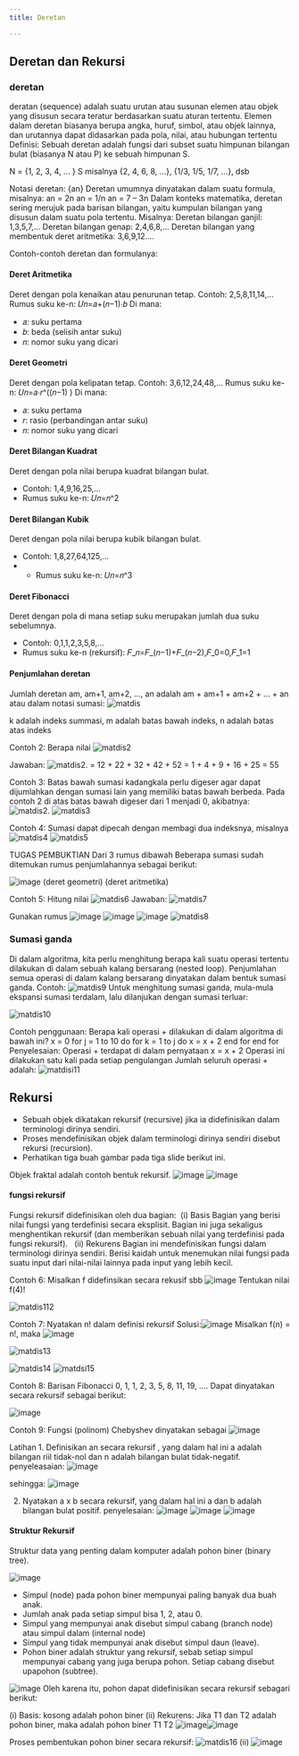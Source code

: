 ```yaml
---
title: Deretan

---
```


## Deretan dan Rekursi

### deretan
deratan (sequence) adalah suatu urutan atau susunan elemen atau objek yang disusun secara teratur berdasarkan suatu aturan tertentu. Elemen dalam deretan biasanya berupa angka, huruf, simbol, atau objek lainnya, dan urutannya dapat didasarkan pada pola, nilai, atau hubungan tertentu
Definisi: Sebuah deretan adalah fungsi dari subset suatu himpunan bilangan bulat (biasanya N atau P) ke sebuah himpunan S.

   N = {1, 2, 3, 4, … }
   S misalnya {2, 4, 6, 8, …},   {1/3, 1/5, 1/7, …},  dsb

Notasi deretan: {an}
Deretan umumnya dinyatakan dalam suatu formula, misalnya:
	an = 2n
	an = 1/n
	an = 7 – 3n
Dalam konteks matematika, deretan sering merujuk pada barisan bilangan, yaitu kumpulan bilangan yang disusun dalam suatu pola tertentu.
 Misalnya:
Deretan bilangan ganjil: 1,3,5,7,…
Deretan bilangan genap: 2,4,6,8,…
Deretan bilangan yang membentuk deret aritmetika: 3,6,9,12....

Contoh-contoh deretan dan formulanya:

#### Deret Aritmetika
Deret dengan pola kenaikan atau penurunan tetap.
Contoh: 2,5,8,11,14,…
Rumus suku ke-n: 𝑈𝑛=𝑎+(𝑛−1)⋅𝑏 
Di mana:
- 𝑎: suku pertama 
- 𝑏: beda (selisih antar suku)
- 𝑛: nomor suku yang dicari

#### Deret Geometri
Deret dengan pola kelipatan tetap.
Contoh: 3,6,12,24,48,…
Rumus suku ke-n: 𝑈𝑛=𝑎⋅𝑟^((𝑛−1) )
Di mana:
- 𝑎: suku pertama 
- 𝑟: rasio (perbandingan antar suku)
- 𝑛: nomor suku yang dicari

#### Deret Bilangan Kuadrat
Deret dengan pola nilai berupa kuadrat bilangan bulat.
- Contoh: 1,4,9,16,25,…
- Rumus suku ke-n: 𝑈𝑛=𝑛^2

#### Deret Bilangan Kubik
Deret dengan pola nilai berupa kubik bilangan bulat.
- Contoh: 1,8,27,64,125,…
- - Rumus suku ke-n: 𝑈𝑛=𝑛^3

#### Deret Fibonacci
Deret dengan pola di mana setiap suku merupakan jumlah dua suku sebelumnya.
- Contoh: 0,1,1,2,3,5,8,…
- Rumus suku ke-n (rekursif): 𝐹_𝑛=𝐹_(𝑛−1)+𝐹_(𝑛−2),𝐹_0=0,𝐹_1=1

#### Penjumlahan deretan 
Jumlah deretan 
	am, am+1, am+2, …, an
  adalah
	 am + am+1 + am+2 + … + an
  atau dalam notasi sumasi:
	![matdis](https://hackmd.io/_uploads/Byw5EflQJe.jpg)
    
k adalah indeks summasi, 
m adalah batas bawah indeks,
n adalah batas atas indeks


Contoh 2: Berapa nilai ![matdis2](https://hackmd.io/_uploads/S12PHGxXJx.jpg)

Jawaban: 
	![matdis2.](https://hackmd.io/_uploads/HkVgLGl7kl.jpg)
= 12 + 22 + 32 + 42 + 52 = 1 + 4 + 9 + 16 + 25 = 55

Contoh 3: Batas bawah sumasi kadangkala perlu digeser agar dapat dijumlahkan dengan sumasi lain yang memiliki batas bawah berbeda. Pada contoh 2 di atas batas bawah digeser dari 1 menjadi 0, akibatnya:
	 ![matdis2.](https://hackmd.io/_uploads/rJbFIfe7Jg.jpg) ![matdis3](https://hackmd.io/_uploads/rJ0gvfeX1l.jpg)

Contoh 4: Sumasi dapat dipecah dengan membagi dua indeksnya, misalnya
![matdis4](https://hackmd.io/_uploads/SJ6w_fx7yx.jpg) ![matdis5](https://hackmd.io/_uploads/SkGC_fg71l.jpg)

TUGAS PEMBUKTIAN Dari 3 rumus dibawah
Beberapa sumasi sudah ditemukan rumus penjumlahannya sebagai berikut:

![image](https://hackmd.io/_uploads/ryt8vflX1e.png) (deret geometri) (deret aritmetika)

Contoh 5: Hitung nilai ![matdis6](https://hackmd.io/_uploads/HkjLFzgmJe.jpg)
Jawaban:
![matdis7](https://hackmd.io/_uploads/B1O5YGg7Jg.jpg)

Gunakan rumus ![image](https://hackmd.io/_uploads/S1s6YGeXkl.png) ![image](https://hackmd.io/_uploads/BJglqGxXyl.png) ![image](https://hackmd.io/_uploads/r1jm5GlQJe.png)
![matdis8](https://hackmd.io/_uploads/SyMDcfx7yl.jpg)

### Sumasi ganda
Di dalam algoritma, kita perlu menghitung berapa kali suatu operasi tertentu dilakukan di dalam sebuah kalang bersarang (nested loop). Penjumlahan semua operasi di dalam kalang bersarang dinyatakan dalam bentuk sumasi ganda.
Contoh: ![matdis9](https://hackmd.io/_uploads/HJxMszgQJe.jpg)
Untuk menghitung sumasi ganda, mula-mula ekspansi sumasi terdalam, lalu  dilanjukan dengan sumasi terluar:

![matdis10](https://hackmd.io/_uploads/HyDOjMe7kx.jpg)

Contoh penggunaan: Berapa kali operasi + dilakukan di dalam algoritma di bawah ini? 
x = 0
for j = 1 to 10 do
    for k = 1 to j do
           x = x + 2
   end for
end for 
Penyelesaian:
Operasi + terdapat di dalam pernyataan x = x + 2
Operasi ini dilakukan satu kali pada setiap pengulangan
Jumlah seluruh operasi + adalah:
![matdisi11](https://hackmd.io/_uploads/Sy7ZnGxmkl.jpg)

## Rekursi
* Sebuah objek dikatakan rekursif  (recursive) jika ia didefinisikan dalam terminologi dirinya sendiri. 
* Proses mendefinisikan objek dalam terminologi dirinya sendiri disebut rekursi (recursion).
* Perhatikan tiga buah gambar pada tiga slide berikut ini.

Objek fraktal  adalah contoh bentuk rekursif.
![image](https://hackmd.io/_uploads/H1GonGxmkl.png) ![image](https://hackmd.io/_uploads/ByN33zem1g.png)


#### fungsi rekursif

Fungsi rekursif didefinisikan oleh dua bagian:
 (i)  Basis 
Bagian yang berisi nilai fungsi yang terdefinisi secara eksplisit. 
Bagian ini juga sekaligus menghentikan rekursif (dan memberikan sebuah nilai yang terdefinisi pada fungsi rekursif).
 
 (ii)  Rekurens
Bagian ini mendefinisikan fungsi dalam terminologi dirinya sendiri. 
Berisi kaidah untuk menemukan nilai fungsi pada suatu input dari nilai-nilai lainnya pada input yang lebih kecil. 

Contoh 6:  Misalkan f didefinsikan secara rekusif sbb
![image](https://hackmd.io/_uploads/r18h6Mg7yx.png)
Tentukan nilai f(4)!

![matdis112](https://hackmd.io/_uploads/BJaVAfxXkl.jpg)

Contoh 7: Nyatakan n! dalam definisi rekursif
Solusi:![image](https://hackmd.io/_uploads/rJLTwmgmkg.png)
Misalkan f(n) = n!, maka ![image](https://hackmd.io/_uploads/SJhZdXl71g.png)

![matdis13](https://hackmd.io/_uploads/Hk9PdXgQJl.jpg)

![matdis14](https://hackmd.io/_uploads/ByMy5Qgm1x.jpg)
![matdsi15](https://hackmd.io/_uploads/r1Yz5me71e.jpg)

Contoh 8: Barisan Fibonacci  0, 1, 1, 2, 3, 5, 8, 11, 19, …. Dapat dinyatakan secara rekursif sebagai berikut:

![image](https://hackmd.io/_uploads/S1iO5QeQJg.png)

Contoh 9: Fungsi (polinom) Chebyshev dinyatakan sebagai
![image](https://hackmd.io/_uploads/ByncqQemye.png)

Latihan
	1. Definisikan an secara rekursif , yang dalam hal ini a adalah bilangan riil tidak-nol dan n adalah bilangan bulat tidak-negatif.
penyeleasaian:
![image](https://hackmd.io/_uploads/rJOMsmeXJe.png)

sehingga:
![image](https://hackmd.io/_uploads/HJxBiXl7Je.png)

2. Nyatakan a x b secara rekursif, yang dalam hal ini a dan b adalah bilangan bulat positif.
penyelesaian: 
![image](https://hackmd.io/_uploads/rkivoXx71x.png)
![image](https://hackmd.io/_uploads/HJ2asmxXyx.png)
![image](https://hackmd.io/_uploads/r1aRo7gmkl.png)

#### Struktur Rekursif
Struktur data yang penting dalam komputer adalah pohon biner (binary tree). 

![image](https://hackmd.io/_uploads/H1WfhmxXke.png)

* Simpul (node) pada pohon biner mempunyai paling banyak dua buah anak.
* Jumlah anak pada setiap simpul bisa 1, 2, atau 0.
* Simpul yang mempunyai anak disebut simpul cabang (branch node) atau simpul dalam (internal node)
* Simpul yang tidak mempunyai anak disebut simpul daun (leave).
* Pohon biner adalah struktur yang rekursif, sebab setiap simpul mempunyai cabang yang juga berupa pohon. Setiap cabang disebut  upapohon (subtree).

![image](https://hackmd.io/_uploads/HJIOhQxmkl.png)
Oleh karena itu, pohon dapat didefinisikan secara rekursif sebagari berikut:

(i) Basis: kosong adalah pohon biner
(ii) Rekurens: Jika T1 dan T2 adalah pohon biner, maka 
          adalah pohon biner
T1       T2   ![image](https://hackmd.io/_uploads/rJPba7gQke.png)![image](https://hackmd.io/_uploads/H16f6QxX1e.png)

Proses pembentukan pohon biner secara rekursif:
![matdis16](https://hackmd.io/_uploads/SyzjTQlX1x.jpg)
(ii) ![image](https://hackmd.io/_uploads/HySAp7gmJe.png)


				         	    